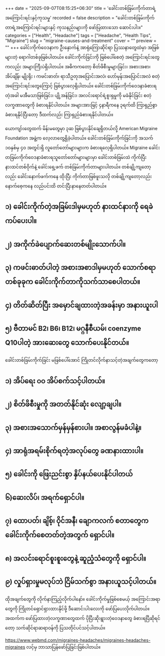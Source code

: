 +++
date = "2025-09-07T08:15:25+06:30"
title = 'ခေါင်းတစ်ခြမ်းကိုက်တာရဲ့အကြောင်းရင်းနှင့်ကုသမှု'
recorded = false
description = "ခေါင်းတစ်ခြမ်းကိုက်တာရဲ့အကြောင်းရင်းများနှင့် ကုသနည်းများကို ဖော်ပြထားသော ဆောင်းပါး။"
categories = ["Health", "Headache"]
tags = ["Headache", "Health Tips", "Migraine"]
slug = "migraine-causes-and-treatment"
cover = ""
preview = ""
+++
ခေါင်းကိုက်ဝေဒနာက ဦးနှောက်နဲ့ အာရုံကြောဆိုင်ရာ ပြဿနာတွေထဲမှာ အဖြစ်များတဲ့ ရောဂါတစ်ခုဖြစ်ပါတယ်။ ခေါင်းကိုက်ခြင်းကို ဖြစ်ပေါ်စေတဲ့ အကြောင်းရင်းတွေကလည်း အများကြီးပဲရှိပါတယ်။ အဓိကကတော့ စိတ်ဖိစီးမှုများခြင်း၊ အစားအစာ၊ အိပ်ချိန်၊ မျိုးရိုး ၊ ကဖင်းဓာတ်၊ ရာသီဥတုအပြောင်းအလဲ၊ ဟော်မုန်းအပြောင်းအလဲ စတဲ့အကြောင်းရင်းတွေကြောင့် ဖြစ်ပွားလေ့ရှိပါတယ်။ ခေါင်းတစ်ခြမ်းကိုက်ဝေဒနာခံစားရတဲ့အခါ မအီမသာဖြစ်ခြင်း၊ ပျို့အန်ခြင်း၊ အလင်းရောင်ရဲ့စူးရှမှုကို မခံနိုင်ခြင်း စတဲ့ လက္ခဏာတွေကို ခံစားရနိုင်ပါတယ်။ အများအားဖြင့် ၄နာရီကနေ ၃ရက်ထိ ကြာရှည်စွာ ခံစားရနိုင်ပြီးတော့ ဒီထက်လည်း ကြာရှည်ခံစားရနိုင်ပါတယ်။

ယောကျာ်းတွေထက် မိန်းမတွေမှာ ၃ဆ ဖြစ်ပွားနိုင်ချေရှိတယ်လို့ American Migraine Foundation အဖွဲ့က လေ့လာတွေ့ရှိခဲ့ပါတယ်။ ခေါင်းတစ်ခြမ်းကိုက်ခြင်းကို အသက် ၁၀နှစ်မှ ၄၀ အတွင်းရှိ လူတော်တော်များများက ခံစားရလေ့ရှိပါတယ်။ Migraine ခေါင်းတခြမ်းကိုက်ဝေဒနာခံစားရသူတော်တော်များများမှာ ခေါင်းတစ်ခြမ်းထဲ ကိုက်ပြီး နားထင်တစ်ဝိုက်နဲ့ ခေါင်းရှေ့ဖက် တစ်ခြမ်းကိုက်တာများပါတယ်။ တစ်ချို့ကျတော့လည်း ခေါင်းနောက်ဖက်ကနေ ထိုးပြီး ကိုက်တာဖြစ်ဖူးသလို တစ်ချို့ကျတော့လည်း နောက်စေ့ကနေ လည်ပင်းထိ တင်းပြီးနာနေတတ်ပါတယ်။

## ၁) ခေါင်းကိုက်တဲ့အခြမ်းဒါမှမဟုတ် နားထင်နားကို ရေခဲကပ်ပေးပါ။

## ၂) အကိုက်ခဲပျောက်ဆေးတစ်မျိုးသောက်ပါ။

## ၃) ကဖင်းဓာတ်ပါတဲ့ အစားအစာဒါမှမဟုတ် သောက်စရာတစ်ခုခုက ခေါင်းကိုက်တာကိုသက်သာစေပါတယ်။

## ၄) တိတ်ဆိတ်ပြီး အမှောင်ချထားတဲ့အခန်းမှာ အနားယူးပါ

## ၅) ဗီတာမင် B2၊ B6၊ B12၊ မဂ္ဂနီစီယမ်၊ coenzyme Q10ပါတဲ့ အားဆေးတွေ သောက်ပေးနိုင်တယ်။

ခေါင်းတစ်ခြမ်းကိုက်ခြင်း မဖြစ်ပေါ်အောင် ကြိုတင်လိုက်နာသင့်တဲ့အချက်တွေကတော့
## ၁) အိပ်ရေး ၀၀ အိပ်စက်သင့်ပါတယ်။

## ၂) စိတ်ဖိစီးမှုကို အတတ်နိုင်ဆုံး လျော့ချပါ။

## ၃) အစားအသောက်မှန်မှန်စားပါ။ အစာလွန်မခံပါနဲ့။

## ၄) အာရုံအရမ်းစိုက်ရတဲ့အလုပ်တွေ ခဏနားထားပါ။

## ၅) ခေါင်းကို ဖြေးညင်းစွာ နှိပ်နယ်ပေးနိုင်ပါတယ်

## ၆)ဆေးလိပ်၊ အရက်ရှောင်ပါ။

## ၇) ထောပတ်၊ ချိစ့်၊ ဝိုင်အနီ၊ ချောကလက် စတာတွေက ခေါင်းကိုက်စေတတ်တဲ့အတွက် ရှောင်ပါ။

## ၈) အလင်းရောင်စူးစူးတွေနဲ့ ဆူညံ့သံတွေကို ရှောင်ပါ။

## ၉) လှုပ်ရှားမှုမလုပ်ဘဲ ငြိမ်သက်စွာ အနားယူသင့်ပါတယ်။

ထိုအချက်တွေကို လိုက်နာကြည့်လိုက်ပါနော်။ ခေါင်းကိုက်မှုဖြစ်စေမယ့် အကြောင်းအရာတွေကို ကြိုတင်ရှောင်ရှားထားနိုင်ဖို့ ဒီဆောင်းပါးလေးကို ဖော်ပြပေးလိုက်ပါတယ်။ အထက်က ဖော်ပြထားတဲ့လက္ခဏာတွေထက် ပိုပြီးဆိုးရွားတဲ့ဝေဒနာတွေ ခံစားရပြီဆိုရင်တော့ သက်ဆိုင်ရာဆရာဝန်ကို ပြသတိုင်ပင်သင့်ပါတယ်။

https://www.webmd.com/migraines-headaches/migraines-headaches-migraines လင့်မှ ဘာသာပြန်ဖော်ပြခြင်းဖြစ်ပါတယ်။ 